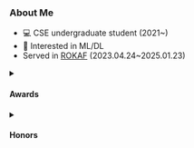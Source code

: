 ### About Me
- 💻 CSE undergraduate student (2021~)
- 🙂 Interested in ML/DL
- Served in [ROKAF](https://rokaf.airforce.mil.kr/sites/airforce/index.do) (2023.04.24~2025.01.23)
<details>
    <summary><h4>Awards</h4></summary>
    <ul>
      <li><strong>1st</strong> in 2024 Hackathon (With Seoul City) 1st Prize(Seoul Metropolitan City Mayor) (Team Member) </li>
      <li><strong>2nd</strong> in 2023 <a href="https://maicon.kr/">MAICON</a>(Military AI Competition), as team 'RokafNet' (Team Member) (<a href="https://github.com/RokafNet/rokafnet">model repo</a>)</li>
      <li><strong>1st</strong> in 2023 Air Force Information Contest AI/Big Data Field 1st Prize(Chief-of-staff) (Team Member) </li>
    </ul>
</details>
<details>
    <summary><h4>Honors</h4></summary>
    <li> Kwanjeong Educational Foundation Scholarship  </li>
    <li> Seoul National University Semiconductor Specialization College Scholarship  </li>
</details>
